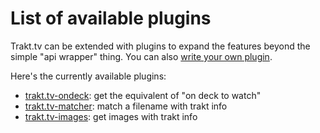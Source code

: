 # List of available plugins

Trakt.tv can be extended with plugins to expand the features beyond the simple "api wrapper" thing. You can also [write your own plugin](writing_plugins.md).

Here's the currently available plugins:

- [trakt.tv-ondeck](https://github.com/vankasteelj/trakt.tv-ondeck): get the equivalent of "on deck to watch"
- [trakt.tv-matcher](https://github.com/vankasteelj/trakt.tv-matcher): match a filename with trakt info
- [trakt.tv-images](https://github.com/vankasteelj/trakt.tv-images): get images with trakt info